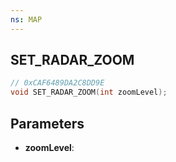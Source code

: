 ```yaml
---
ns: MAP
---
```

## SET_RADAR_ZOOM

```c
// 0xCAF6489DA2C8DD9E
void SET_RADAR_ZOOM(int zoomLevel);
```

## Parameters
* **zoomLevel**:
